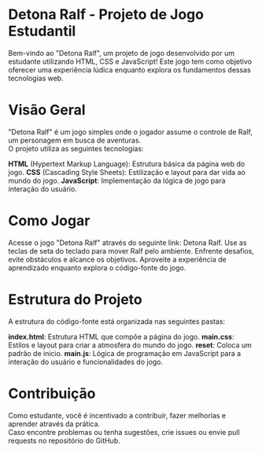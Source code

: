 # Detona Ralf - Projeto de Jogo Estudantil
Bem-vindo ao "Detona Ralf", um projeto de jogo desenvolvido por um estudante utilizando HTML, CSS e JavaScript! Este jogo tem como objetivo oferecer uma experiência lúdica enquanto explora os fundamentos dessas tecnologias web.

# Visão Geral
"Detona Ralf" é um jogo simples onde o jogador assume o controle de Ralf, um personagem em busca de aventuras. <br>O projeto utiliza as seguintes tecnologias:

**HTML** (Hypertext Markup Language): Estrutura básica da página web do jogo.
**CSS** (Cascading Style Sheets): Estilização e layout para dar vida ao mundo do jogo.
**JavaScript**: Implementação da lógica de jogo para interação do usuário.


# Como Jogar
Acesse o jogo "Detona Ralf" através do seguinte link: Detona Ralf.
Use as teclas de seta do teclado para mover Ralf pelo ambiente.
Enfrente desafios, evite obstáculos e alcance os objetivos.
Aproveite a experiência de aprendizado enquanto explora o código-fonte do jogo.

# Estrutura do Projeto
A estrutura do código-fonte está organizada nas seguintes pastas:

**index.html**: Estrutura HTML que compõe a página do jogo.
**main.css**: Estilos e layout para criar a atmosfera do mundo do jogo.
**reset**: Coloca um padrão de inicio.
**main.js**: Lógica de programação em JavaScript para a interação do usuário e funcionalidades do jogo.

# Contribuição
Como estudante, você é incentivado a contribuir, fazer melhorias e aprender através da prática.<br> Caso encontre problemas ou tenha sugestões, crie issues ou envie pull requests no repositório do GitHub.
